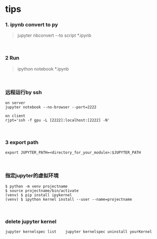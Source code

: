# tips 

### 1. ipynb convert to py
> jupyter nbconvert --to script *.ipynb

<br>

### 2 Run
> ipython notebook *.ipynb 

<br>

### 远程运行by ssh 

```
on server 
jupyter notebook --no-browser --port=2222  

on client
rjpt='ssh -f gpu -L [2222]:localhost:[2222] -N'
```

<br>


### 3 export path
`export JUPYTER_PATH=<directory_for_your_module>:$JUPYTER_PATH   
`
  
<br>

### 指定jupyter的虚拟环境
```
$ python -m venv projectname    
$ source projectname/bin/activate     
(venv) $ pip install ipykernel     
(venv) $ ipython kernel install --user --name=projectname   
```
<br>


### delete jupyter kernel 
`jupyter kernelspec list   
jupyter kernelspec uninstall yourKernel
`